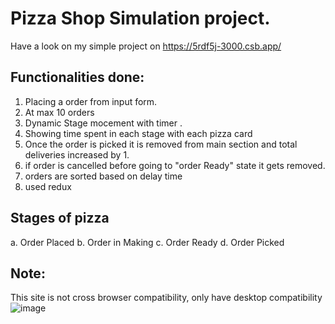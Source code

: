 # Pizza Shop Simulation project.
Have a look on my simple project on https://5rdf5j-3000.csb.app/

## Functionalities done:

1.  Placing a order from input form.
2.  At max 10 orders
3.  Dynamic Stage mocement with timer .
4.  Showing time spent in each stage with each pizza card
5.  Once the order is picked it is removed from main section and total deliveries increased by 1.
6.  if order is cancelled before going to "order Ready" state it gets removed.
7.  orders are sorted based on delay time
8.  used redux

## Stages of pizza

a. Order Placed
b. Order in Making
c. Order Ready
d. Order Picked

## Note:

This site is not cross browser compatibility, only have desktop compatibility
![image](https://github.com/VamsiVerma/pizza-shop/assets/48900960/9f9c7a92-2376-4c5e-a5d7-a67c7a3d95fd)
